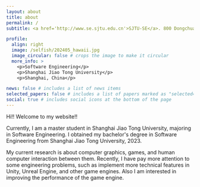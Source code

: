 ```yaml
---
layout: about
title: about
permalink: /
subtitle: <a href='http://www.se.sjtu.edu.cn'>SJTU-SE</a>. 800 Dongchuan Road. chiaki_meow@sjtu.edu.cn. 

profile:
  align: right
  image: /selfish/202405_hawaii.jpg
  image_circular: false # crops the image to make it circular
  more_info: >
    <p>Software Engineering</p>
    <p>Shanghai Jiao Tong University</p>
    <p>Shanghai, China</p>

news: false # includes a list of news items
selected_papers: false # includes a list of papers marked as "selected={true}"
social: true # includes social icons at the bottom of the page
---
```


Hi!! Welcome to my website!!

Currently, I am a master student in Shanghai Jiao Tong University, majoring
in Software Engineering. I obtained my bachelor's degree in Software Engineering from Shanghai Jiao Tong University, 2023.

My current research is about computer graphics, games, and human computer interaction between them. Recently,
I have pay more attention to some engineering problems, such as implement more 
technical features in Unity, Unreal Engine, and other game engines. Also I am interested in improving the performance of the game engine.
